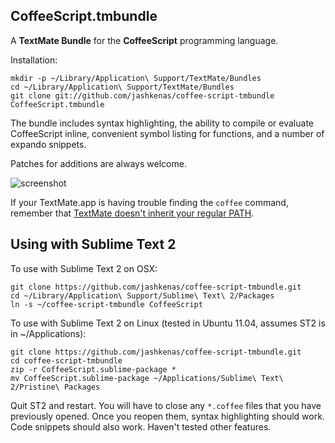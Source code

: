 CoffeeScript.tmbundle
---------------------

A **TextMate Bundle** for the **CoffeeScript** programming language.

Installation:

    mkdir -p ~/Library/Application\ Support/TextMate/Bundles
    cd ~/Library/Application\ Support/TextMate/Bundles
    git clone git://github.com/jashkenas/coffee-script-tmbundle CoffeeScript.tmbundle

The bundle includes syntax highlighting, the ability to compile or evaluate CoffeeScript inline, convenient symbol listing for functions, and a number of expando snippets.

Patches for additions are always welcome.

![screenshot](http://jashkenas.s3.amazonaws.com/images/coffeescript/textmate-highlighting.png)

If your TextMate.app is having trouble finding the `coffee` command, remember that [TextMate doesn't inherit your regular PATH](http://wiki.macromates.com/Troubleshooting/TextMateAndThePath). 

Using with Sublime Text 2
-------------------------

To use with Sublime Text 2 on OSX: 

    git clone https://github.com/jashkenas/coffee-script-tmbundle.git
    cd ~/Library/Application\ Support/Sublime\ Text\ 2/Packages
    ln -s ~/coffee-script-tmbundle CoffeeScript

To use with Sublime Text 2 on Linux (tested in Ubuntu 11.04, assumes ST2 is in ~/Applications):

    git clone https://github.com/jashkenas/coffee-script-tmbundle.git
    cd coffee-script-tmbundle
    zip -r CoffeeScript.sublime-package *
    mv CoffeeScript.sublime-package ~/Applications/Sublime\ Text\ 2/Pristine\ Packages

Quit ST2 and restart. You will have to close any `*.coffee` files that you have previously opened. Once you reopen them, syntax highlighting should work. Code snippets should also work. Haven't tested other features.

